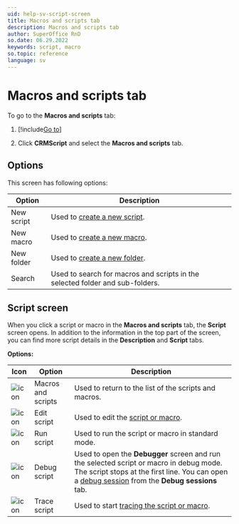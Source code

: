 ```yaml
---
uid: help-sv-script-screen
title: Macros and scripts tab
description: Macros and scripts tab
author: SuperOffice RnD
so.date: 06.29.2022
keywords: script, macro
so.topic: reference
language: sv
---
```


# Macros and scripts tab

To go to the **Macros and scripts** tab:

1. [!include[Go to](../../../../learn/includes/goto-sm.md)]

1. Click **CRMScript** and select the **Macros and scripts** tab.

## Options

This screen has following options:

| Option | Description |
|---|---|
 New script | Used to [create a new script][2]. |
 New macro | Used to [create a new macro][3]. |
 New folder | Used to [create a new folder][4]. |
 Search | Used to search for macros and scripts in the selected folder and sub-folders. |

## Script screen

When you click a script or macro in the **Macros and scripts** tab, the **Script** screen opens. In addition to the information in the top part of the screen, you can find more script details in the **Description** and **Script** tabs.

**Options:**

| Icon | Option | Description |
|---|---|---|
| ![icon][img1] | Macros and scripts | Used to return to the list of the scripts and macros. |
| ![icon][img3] | Edit script | Used to edit the [script or macro][1]. |
| ![icon][img5] | Run script | Used to run the script or macro in standard mode. |
| ![icon][img6] | Debug script | Used to open the **Debugger** screen and run the selected script or macro in debug mode. The script stops at the first line. You can open a [debug session][2] from the **Debug sessions** tab. |
| ![icon][img4] | Trace script | Used to start [tracing the script or macro][3]. |

<!-- Referenced links -->
[1]: ../create-script.md
[2]: ../debug.md
[3]: ../tracing.md
[4]: ../create-folder.md

<!-- Referenced images -->
[img1]: ../../../../../media/icons/arrow-left.png
[img3]: ../../../../../media/icons/edit.png
[img4]: ../../../../../media/icons/btn-script-trace.png
[img5]: ../../../../../media/icons/run-script.png
[img6]: ../../../../../../common/icons/bug.png

